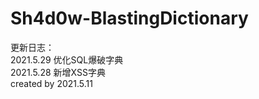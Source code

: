 # Sh4d0w-BlastingDictionary  
更新日志：  
2021.5.29 优化SQL爆破字典  
2021.5.28 新增XSS字典  
created by 2021.5.11  
